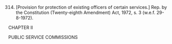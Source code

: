 314. [Provision for protection of existing officers of certain services.] Rep. by the Constitution (Twenty-eighth Amendment) Act, 1972, s. 3 (w.e.f. 29-8-1972).

 

CHAPTER II

PUBLIC SERVICE COMMISSIONS

 

